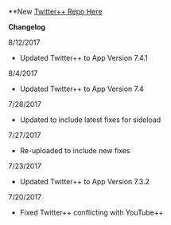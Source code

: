 **New [Twitter++ Repo Here](https://github.com/JMccormick264/TwitterPP)

**Changelog**

8/12/2017

 - Updated Twitter++ to App Version 7.4.1

8/4/2017

 - Updated Twitter++ to App Version 7.4

7/28/2017

 - Updated to include latest fixes for sideload

7/27/2017

 - Re-uploaded to include new fixes

7/23/2017

 - Updated Twitter++ to App Version 7.3.2

7/20/2017

 - Fixed Twitter++ conflicting with YouTube++